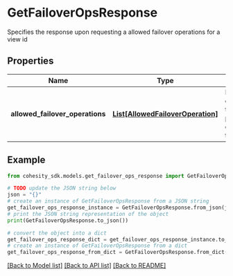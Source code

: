 # GetFailoverOpsResponse

Specifies the response upon requesting a allowed failover operations for a view id

## Properties

Name | Type | Description | Notes
------------ | ------------- | ------------- | -------------
**allowed_failover_operations** | [**List[AllowedFailoverOperation]**](AllowedFailoverOperation.md) | Failover operations that can be performed corresponding to the view id. | [optional] 

## Example

```python
from cohesity_sdk.models.get_failover_ops_response import GetFailoverOpsResponse

# TODO update the JSON string below
json = "{}"
# create an instance of GetFailoverOpsResponse from a JSON string
get_failover_ops_response_instance = GetFailoverOpsResponse.from_json(json)
# print the JSON string representation of the object
print(GetFailoverOpsResponse.to_json())

# convert the object into a dict
get_failover_ops_response_dict = get_failover_ops_response_instance.to_dict()
# create an instance of GetFailoverOpsResponse from a dict
get_failover_ops_response_from_dict = GetFailoverOpsResponse.from_dict(get_failover_ops_response_dict)
```
[[Back to Model list]](../README.md#documentation-for-models) [[Back to API list]](../README.md#documentation-for-api-endpoints) [[Back to README]](../README.md)


